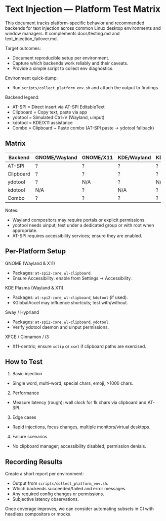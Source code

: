 # Text Injection — Platform Test Matrix

This document tracks platform-specific behavior and recommended backends for text injection across common Linux desktop environments and window managers. It complements docs/testing.md and text_injection_failover.md.

Target outcomes:
- Document reproducible setup per environment.
- Capture which backends work reliably and their caveats.
- Provide a simple script to collect env diagnostics.

Environment quick-dump:
- Run `scripts/collect_platform_env.sh` and attach the output to findings.

Backend legend:
- AT-SPI = Direct insert via AT-SPI EditableText
- Clipboard = Copy text, paste via app
- ydotool = Simulated Ctrl+V (Wayland, uinput)
- kdotool = KDE/X11 assistance
- Combo = Clipboard + Paste combo (AT-SPI paste → ydotool fallback)

## Matrix

| Backend | GNOME/Wayland | GNOME/X11 | KDE/Wayland | KDE/X11 | Sway | i3 |
|---------|---------------|-----------|-------------|---------|------|-----|
| AT-SPI | ? | ? | ? | ? | ? | ? |
| Clipboard | ? | ? | ? | ? | ? | ? |
| ydotool | ? | N/A | ? | N/A | ? | N/A |
| kdotool | N/A | ? | N/A | ? | N/A | ? |
| Combo | ? | ? | ? | ? | ? | ? |

Notes:
- Wayland compositors may require portals or explicit permissions.
- ydotool needs uinput; test under a dedicated group or with root when appropriate.
- AT-SPI requires accessibility services; ensure they are enabled.

## Per-Platform Setup

GNOME (Wayland & X11)
- Packages: `at-spi2-core`, `wl-clipboard`.
- Ensure Accessibility: enable from Settings → Accessibility.

KDE Plasma (Wayland & X11)
- Packages: `at-spi2-core`, `wl-clipboard`, `kdotool` (if used).
- KGlobalAccel may influence shortcuts; test with/without.

Sway / Hyprland
- Packages: `at-spi2-core`, `wl-clipboard`, `ydotool`.
- Verify ydotool daemon and uinput permissions.

XFCE / Cinnamon / i3
- X11-centric; ensure `xclip` or `xsel` if clipboard paths are exercised.

## How to Test

1) Basic injection
- Single word, multi-word, special chars, emoji, >1000 chars.

2) Performance
- Measure latency (rough): wall clock for 1k chars via clipboard and AT-SPI.

3) Edge cases
- Rapid injections, focus changes, multiple monitors/virtual desktops.

4) Failure scenarios
- No clipboard manager; accessibility disabled; permission denials.

## Recording Results

Create a short report per environment:
- Output from `scripts/collect_platform_env.sh`.
- Which backends succeeded/failed and error messages.
- Any required config changes or permissions.
- Subjective latency observations.

Once coverage improves, we can consider automating subsets in CI with headless compositors or mocks.
